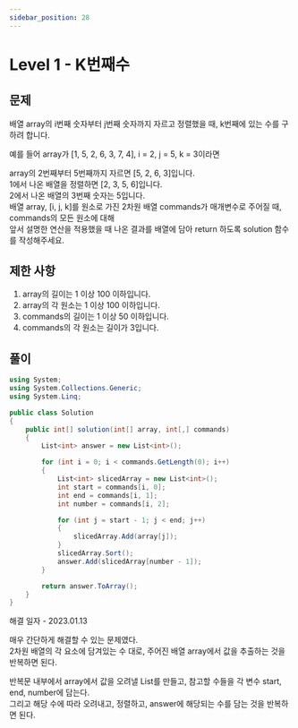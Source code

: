 ```yaml
---
sidebar_position: 28
---
```


# Level 1 - K번째수

## 문제

배열 array의 i번째 숫자부터 j번째 숫자까지 자르고 정렬했을 때, k번째에 있는 수를 구하려 합니다.

예를 들어 array가 [1, 5, 2, 6, 3, 7, 4], i = 2, j = 5, k = 3이라면

array의 2번째부터 5번째까지 자르면 [5, 2, 6, 3]입니다. <br/>
1에서 나온 배열을 정렬하면 [2, 3, 5, 6]입니다.<br/>
2에서 나온 배열의 3번째 숫자는 5입니다.<br/>
배열 array, [i, j, k]를 원소로 가진 2차원 배열 commands가 매개변수로 주어질 때, commands의 모든 원소에 대해 <br/>
앞서 설명한 연산을 적용했을 때 나온 결과를 배열에 담아 return 하도록 solution 함수를 작성해주세요.

## 제한 사항

1. array의 길이는 1 이상 100 이하입니다.
2. array의 각 원소는 1 이상 100 이하입니다.
3. commands의 길이는 1 이상 50 이하입니다.
4. commands의 각 원소는 길이가 3입니다.

## 풀이

```c#
using System;
using System.Collections.Generic;
using System.Linq;

public class Solution
{
    public int[] solution(int[] array, int[,] commands)
    {
        List<int> answer = new List<int>();

        for (int i = 0; i < commands.GetLength(0); i++)
        {
            List<int> slicedArray = new List<int>();
            int start = commands[i, 0];
            int end = commands[i, 1];
            int number = commands[i, 2];

            for (int j = start - 1; j < end; j++)
            {
                slicedArray.Add(array[j]);
            }
            slicedArray.Sort();
            answer.Add(slicedArray[number - 1]);
        }

        return answer.ToArray();
    }
}
```

해결 일자 - 2023.01.13

매우 간단하게 해결할 수 있는 문제였다.<br/>
2차원 배열의 각 요소에 담겨있는 수 대로, 주어진 배열 array에서 값을 추출하는 것을 반복하면 된다.

반복문 내부에서 array에서 값을 오려낼 List를 만들고, 참고할 수들을 각 변수 start, end, number에 담는다.<br/>
그리고 해당 수에 따라 오려내고, 정렬하고, answer에 해당되는 수를 담는 것을 반복하면 된다.